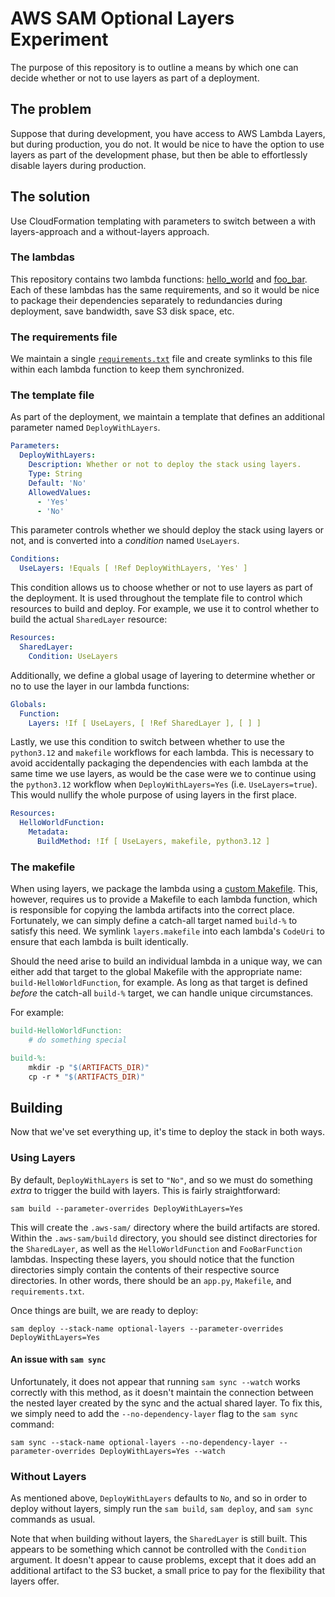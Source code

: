 # AWS SAM Optional Layers Experiment

The purpose of this repository is to outline a means by which one can decide whether or not to use
layers as part of a deployment.

## The problem

Suppose that during development, you have access to AWS Lambda Layers, but during production, you do
not. It would be nice to have the option to use layers as part of the development phase, but then be
able to effortlessly disable layers during production.

## The solution

Use CloudFormation templating with parameters to switch between a with layers-approach and a
without-layers approach.

### The lambdas

This repository contains two lambda functions: [hello_world](hello_world/app.py) and
[foo_bar](foo_bar/app.py). Each of these lambdas has the same requirements, and so it would be nice
to package their dependencies separately to redundancies during deployment, save bandwidth, save S3
disk space, etc.

### The requirements file

We maintain a single [`requirements.txt`](deps/requirements.txt) file and create symlinks to this
file within each lambda function to keep them synchronized.

### The template file

As part of the deployment, we maintain a template that defines an additional parameter named
`DeployWithLayers`.

```yaml
Parameters:
  DeployWithLayers:
    Description: Whether or not to deploy the stack using layers.
    Type: String
    Default: 'No'
    AllowedValues:
      - 'Yes'
      - 'No'
```

This parameter controls whether we should deploy the stack using layers or not, and is converted
into a *condition* named `UseLayers`.

```yaml
Conditions:
  UseLayers: !Equals [ !Ref DeployWithLayers, 'Yes' ]
```

This condition allows us to choose whether or not to use layers as part of the deployment. It is
used throughout the template file to control which resources to build and deploy. For example,
we use it to control whether to build the actual `SharedLayer` resource:

```yaml
Resources:
  SharedLayer:
    Condition: UseLayers
```

Additionally, we define a global usage of layering to determine whether or no to use the layer in
our lambda functions:

```yaml
Globals:
  Function:
    Layers: !If [ UseLayers, [ !Ref SharedLayer ], [ ] ]
```

Lastly, we use this condition to switch between whether to use the `python3.12` and `makefile`
workflows for each lambda. This is necessary to avoid accidentally packaging the dependencies with
each lambda at the same time we use layers, as would be the case were we to continue using the
`python3.12` workflow when `DeployWithLayers=Yes` (i.e. `UseLayers=true`). This would nullify the
whole purpose of using layers in the first place.

```yaml
Resources:
  HelloWorldFunction:
    Metadata:
      BuildMethod: !If [ UseLayers, makefile, python3.12 ]
```

### The makefile

When using layers, we package the lambda using a [custom Makefile](layers.makefile). This, however,
requires us to provide a Makefile to each lambda function, which is responsible for copying the
lambda artifacts into the correct place. Fortunately, we can simply define a catch-all target named
`build-%` to satisfy this need. We symlink `layers.makefile` into each lambda's `CodeUri` to ensure
that each lambda is built identically.

Should the need arise to build an individual lambda in a unique way, we can either add that target
to the global Makefile with the appropriate name: `build-HelloWorldFunction`, for example. As long
as that target is defined *before* the catch-all `build-%` target, we can handle unique
circumstances.

For example:

```makefile
build-HelloWorldFunction:
	# do something special

build-%:
	mkdir -p "$(ARTIFACTS_DIR)"
	cp -r * "$(ARTIFACTS_DIR)"
```

## Building

Now that we've set everything up, it's time to deploy the stack in both ways.

### Using Layers

By default, `DeployWithLayers` is set to `"No"`, and so we must do something *extra* to trigger the
build with layers. This is fairly straightforward:

    sam build --parameter-overrides DeployWithLayers=Yes

This will create the `.aws-sam/` directory where the build artifacts are stored. Within the
`.aws-sam/build` directory, you should see distinct directories for the `SharedLayer`, as well as
the `HelloWorldFunction` and `FooBarFunction` lambdas. Inspecting these layers, you should notice
that the function directories simply contain the contents of their respective source directories.
In other words, there should be an `app.py`, `Makefile`, and `requirements.txt`.

Once things are built, we are ready to deploy:

    sam deploy --stack-name optional-layers --parameter-overrides DeployWithLayers=Yes

#### An issue with `sam sync`

Unfortunately, it does not appear that running `sam sync --watch` works correctly with this method,
as it doesn't maintain the connection between the nested layer created by the sync and the actual
shared layer. To fix this, we simply need to add the `--no-dependency-layer` flag to the `sam sync`
command:

    sam sync --stack-name optional-layers --no-dependency-layer --parameter-overrides DeployWithLayers=Yes --watch

### Without Layers

As mentioned above, `DeployWithLayers` defaults to `No`, and so in order to deploy without layers,
simply run the `sam build`, `sam deploy`, and `sam sync` commands as usual.

Note that when building without layers, the `SharedLayer` is still built. This appears to be
something which cannot be controlled with the `Condition` argument. It doesn't appear to cause
problems, except that it does add an additional artifact to the S3 bucket, a small price to pay for
the flexibility that layers offer.
